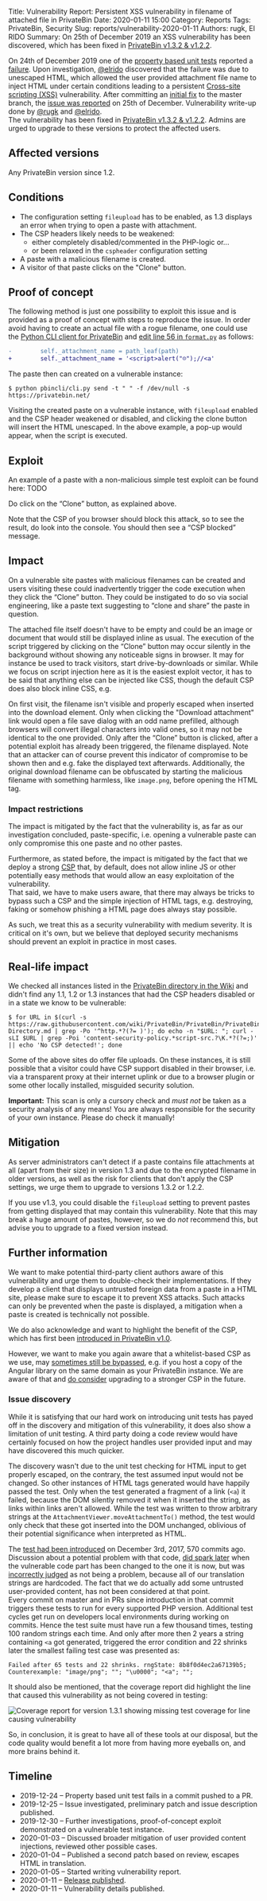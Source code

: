 Title: Vulnerability Report: Persistent XSS vulnerability in filename of attached file in PrivateBin
Date: 2020-01-11 15:00
Category: Reports
Tags: PrivateBin, Security
Slug: reports/vulnerability-2020-01-11
Authors: rugk, El RIDO
Summary: On 25th of December 2019 an XSS vulnerability has been discovered, which has been fixed in [PrivateBin v1.3.2 & v1.2.2](https://privatebin.info/news/v1.3.2-release.html).

On 24th of December 2019 one of the [property based unit tests](https://github.com/PrivateBin/PrivateBin/blob/master/tst/README.md#property-based-unit-testing) reported a [failure](https://travis-ci.org/PrivateBin/PrivateBin/jobs/629180605#L782). Upon investigation, [@elrido](https://github.com/elrido) discovered that the failure was due to unescaped HTML, which allowed the user provided attachment file name to inject HTML under certain conditions leading to a persistent [Cross-site scripting (XSS)](https://en.wikipedia.org/wiki/Cross-site_scripting) vulnerability. After committing an [initial fix](https://github.com/PrivateBin/PrivateBin/commit/8d0ac336d23cd8c98e71d5f21cdadcae9c8a26e6) to the master branch, the [issue was reported](https://github.com/PrivateBin/PrivateBin/issues/554) on 25th of December. Vulnerability write-up done by [@rugk](https://github.com/rugk) and [@elrido](https://github.com/elrido).  
The vulnerability has been fixed in [PrivateBin v1.3.2 & v1.2.2](https://privatebin.info/news/v1.3.2-release.html). Admins are urged to upgrade to these versions to protect the affected users.

## Affected versions

Any PrivateBin version since 1.2.

## Conditions

* The configuration setting `fileupload` has to be enabled, as 1.3 displays an error when trying to open a paste with attachment.
* The CSP headers likely needs to be weakened:
  * either completely disabled/commented in the PHP-logic or...
  * or been relaxed in the `cspheader` configuration setting
* A paste with a malicious filename is created.
* A visitor of that paste clicks on the "Clone" button.

## Proof of concept

The following method is just one possibility to exploit this issue and is provided as a proof of concept with steps to reproduce the issue. In order avoid having to create an actual file with a rogue filename, one could use the [Python CLI client for PrivateBin](https://github.com/r4sas/PBinCLI/) and [edit line 56 in `format.py`](https://github.com/r4sas/PBinCLI/blob/682b47fbd3e24a8a53c3b484ba896a5dbc85cda2/pbincli/format.py#L56) as follows:

```diff
-        self._attachment_name = path_leaf(path)
+        self._attachment_name = '<script>alert("☹️");//<a'
```

The paste then can created on a vulnerable instance:

```shell
$ python pbincli/cli.py send -t " " -f /dev/null -s https://privatebin.net/
```

Visiting the created paste on a vulnerable instance, with `fileupload` enabled and the CSP header weakened or disabled, and clicking the clone button will insert the HTML unescaped. In the above example, a pop-up would appear, when the script is executed.

## Exploit

An example of a paste with a non-malicious simple test exploit can be found here:
TODO

Do click on the “Clone” button, as explained above.

Note that the CSP of you browser should block this attack, so to see the result, do look into the console. You should then see a “CSP blocked” message.

## Impact

On a vulnerable site pastes with malicious filenames can be created and users visiting these could inadvertently trigger the code execution when they click the “Clone” button. They could be instigated to do so via social engineering, like a paste text suggesting to “clone and share” the paste in question.

The attached file itself doesn't have to be empty and could be an image or document that would still be displayed inline as usual. The execution of the script triggered by clicking on the “Clone” button may occur silently in the background without showing any noticeable signs in browser. It may for instance be used to track visitors, start drive-by-downloads or similar.
While we focus on script injection here as it is the easiest exploit vector, it has to be said that anything else can be injected like CSS, though the default CSP does also block inline CSS, e.g.

On first visit, the filename isn't visible and properly escaped when inserted into the download element. Only when clicking the "Download attachment" link would open a file save dialog with an odd name prefilled, although browsers will convert illegal characters into valid ones, so it may not be identical to the one provided. Only after the “Clone” button is clicked, after a potential exploit has already been triggered, the filename displayed. Note that an attacker can of course prevent this indicator of compromise to be shown then and e.g. fake the displayed text afterwards. Additionally, the original download filename can be obfuscated by starting the malicious filename with something harmless, like `image.png`, before opening the HTML tag.

### Impact restrictions

The impact is mitigated by the fact that the vulnerability is, as far as our investigation concluded, paste-specific, i.e. opening a vulnerable paste can only compromise this one paste and no other pastes.

Furthermore, as stated before, the impact is mitigated by the fact that we deploy a strong [CSP](https://content-security-policy.com/) that, by default, does not allow inline JS or other potentially easy methods that would allow an easy exploitation of the vulnerability.  
That said, we have to make users aware, that there may always be tricks to bypass such a CSP and the simple injection of HTML tags, e.g. destroying, faking or somehow phishing a HTML page does always stay possible.

As such, we treat this as a security vulnerability with medium severity. It is critical on it's own, but we believe that deployed security mechanisms should prevent an exploit in practice in most cases.

## Real-life impact

We checked all instances listed in the [PrivateBin directory in the Wiki](https://github.com/PrivateBin/PrivateBin/wiki/PrivateBin-Directory) and didn't find any 1.1, 1.2 or 1.3 instances that had the CSP headers disabled or in a state we know to be vulnerable:

```shell
$ for URL in $(curl -s https://raw.githubusercontent.com/wiki/PrivateBin/PrivateBin/PrivateBin-Directory.md | grep -Po '^http.*?(?= )'); do echo -n "$URL: "; curl -sLI $URL | grep -Poi 'content-security-policy.*script-src.?\K.*?(?=;)' || echo 'No CSP detected!'; done
```

Some of the above sites do offer file uploads. On these instances, it is still possible that a visitor could have CSP support disabled in their browser, i.e. via a transparent proxy at their internet uplink or due to a browser plugin or some other locally installed, misguided security solution.

**Important:** This scan is only a cursory check and _must not_ be taken as a security analysis of any means! You are always responsible for the security of your own instance. Please do check it manually!

## Mitigation

As server administrators can't detect if a paste contains file attachments at all (apart from their size) in version 1.3 and due to the encrypted filename in older versions, as well as the risk for clients that don't apply the CSP settings, we urge them to upgrade to versions 1.3.2 or 1.2.2.

If you use v1.3, you could disable the `fileupload` setting to prevent pastes from getting displayed that may contain this vulnerability. Note that this may break a huge amount of pastes, however, so we do _not_ recommend this, but advise you to upgrade to a fixed version instead.

## Further information

We want to make potential third-party client authors aware of this vulnerability and urge them to double-check their implementations. If they develop a client that displays untrusted foreign data from a paste in a HTML site, please make sure to escape it to prevent XSS attacks.
Such attacks can only be prevented when the paste is displayed, a mitigation when a paste is created is technically not possible.

We do also acknowledge and want to highlight the benefit of the CSP, which has first been [introduced in PrivateBin v1.0](https://github.com/PrivateBin/PrivateBin/issues/10).

However, we want to make you again aware that a whitelist-based CSP as we use, may [sometimes still be bypassed](https://csp.withgoogle.com/docs/faq.html#problems-with-whitelists), e.g. if you host a copy of the Angular library on the same domain as your PrivateBin instance.
We are aware of that and [do consider](https://github.com/PrivateBin/PrivateBin/issues/108) upgrading to a stronger CSP in the future.

### Issue discovery

While it is satisfying that our hard work on introducing unit tests has payed off in the discovery and mitigation of this vulnerability, it does also show a limitation of unit testing. A third party doing a code review would have certainly focused on how the project handles user provided input and may have discovered this much quicker.

The discovery wasn't due to the unit test checking for HTML input to get properly escaped, on the contrary, the test assumed input would not be changed. So other instances of HTML tags generated would have happily passed the test. Only when the test generated a fragment of a link (`<a`) it failed, because the DOM silently removed it when it inserted the string, as links within links aren't allowed. While the test was written to throw arbitrary strings at the `AttachmentViewer.moveAttachmentTo()` method, the test would only check that these got inserted into the DOM unchanged, oblivious of their potential significance when interpreted as HTML.

The [test had been introduced](https://github.com/PrivateBin/PrivateBin/commit/39860dfdc434c00d18342b4fb3bc6f5d0960030d) on December 3rd, 2017, 570 commits ago. Discussion about a potential problem with that code, [did spark later](https://github.com/PrivateBin/PrivateBin/pull/508#commitcomment-34943221) when the vulnerable code part has been changed to the one it is now, but was [incorrectly judged](https://github.com/PrivateBin/PrivateBin/pull/508#commitcomment-34944396) as not being a problem, because all of our translation strings are hardcoded. The fact that we do actually add some untrusted user-provided content, has not been considered at that point.    
Every commit on master and in PRs since introduction in that commit triggers these tests to run for every supported PHP version. Additional test cycles get run on developers local environments during working on commits. Hence the test suite must have run a few thousand times, testing 100 random strings each time. And only after more then 2 years a string containing `<a` got generated, triggered the error condition and 22 shrinks later the smallest failing test case was presented as:

```
Failed after 65 tests and 22 shrinks. rngState: 8b8f0d4ec2a67139b5; Counterexample: "image/png"; ""; "\u0000"; "<a"; "";
```

It should also be mentioned, that the coverage report did highlight the line that caused this vulnerability as not being covered in testing:

![Coverage report for version 1.3.1 showing missing test coverage for line causing vulnerability]({static}/img/vulnerability-2020-01-11/coverage.png)

So, in conclusion, it is great to have all of these tools at our disposal, but the code quality would benefit a lot more from having more eyeballs on, and more brains behind it.

## Timeline

* 2019-12-24 – Property based unit test fails in a commit pushed to a PR.
* 2019-12-25 – Issue investigated, preliminary patch and issue description published.
* 2019-12-30 – Further investigations, proof-of-concept exploit demonstrated on a vulnerable test instance.
* 2020-01-03 – Discussed broader mitigation of user provided content injections, reviewed other possible cases.
* 2020-01-04 – Published a second patch based on review, escapes HTML in translation.
* 2020-01-05 – Started writing vulnerability report.
* 2020-01-11 – [Release published](https://github.com/PrivateBin/PrivateBin/releases/tag/1.3.2).
* 2020-01-11 – Vulnerability details published.
